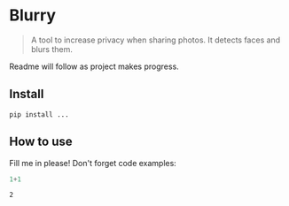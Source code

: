 # Blurry
> A tool to increase privacy when sharing photos. It detects faces and blurs them.


Readme will follow as project makes progress.

## Install

`pip install ...`

## How to use

Fill me in please! Don't forget code examples:

```python
1+1
```




    2


